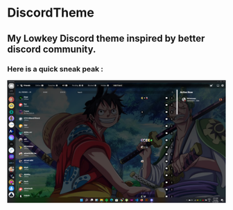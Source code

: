 # DiscordTheme
## My Lowkey Discord theme inspired by  better discord community.
### Here is a quick sneak peak :
![](discordtheme.png)

